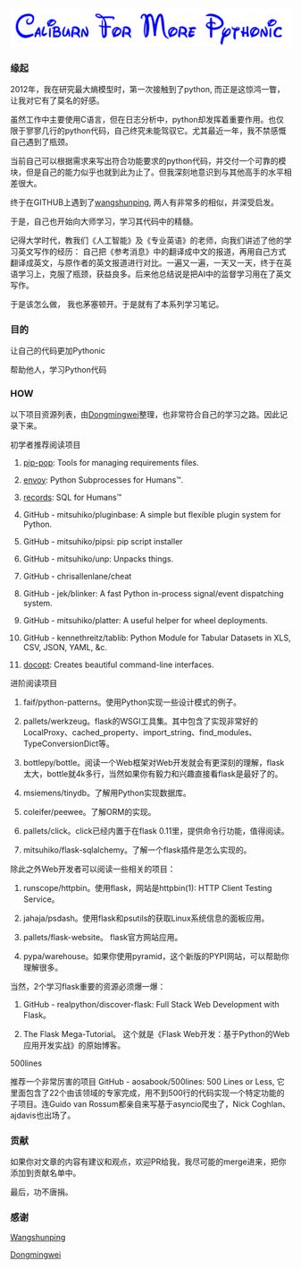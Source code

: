 ![](./image/caliburn.png)
### 缘起

2012年，我在研究最大熵模型时，第一次接触到了python, 而正是这惊鸿一瞥，让我对它有了莫名的好感。

虽然工作中主要使用C语言，但在日志分析中，python却发挥着重要作用。也仅限于寥寥几行的python代码，自己终究未能驾驭它。尤其最近一年，我不禁感慨自己遇到了瓶颈。

当前自己可以根据需求来写出符合功能要求的python代码，并交付一个可靠的模块，但是自己的能力似乎也就到此为止了。但我深刻地意识到与其他高手的水平相差很大。

终于在GITHUB上遇到了[wangshunping](https://github.com/wangshunping), 两人有非常多的相似，并深受启发。

于是，自己也开始向大师学习，学习其代码中的精髓。

记得大学时代，教我们《人工智能》及《专业英语》的老师，向我们讲述了他的学习英文写作的经历：
自己把《参考消息》中的翻译成中文的报道，再用自己方式翻译成英文，与原作者的英文报道进行对比。一遍又一遍，一天又一天，终于在英语学习上，克服了瓶颈，获益良多。后来他总结说是把AI中的监督学习用在了英文写作。

于是该怎么做， 我也茅塞顿开。于是就有了本系列学习笔记。


### 目的

让自己的代码更加Pythonic

帮助他人，学习Python代码


### HOW
以下项目资源列表，由[Dongmingwei](https://zhuanlan.zhihu.com/p/22275595?refer=python-cn)整理，也非常符合自己的学习之路。因此记录下来。

初学者推荐阅读项目
1. [pip-pop](https://github.com/kennethreitz/pip-pop): Tools for managing requirements files.

2. [envoy](https://github.com/kennethreitz/envoy): Python Subprocesses for Humans™.

3. [records](https://github.com/kennethreitz/records): SQL for Humans™

4. GitHub - mitsuhiko/pluginbase: A simple but flexible plugin system for Python.

5. GitHub - mitsuhiko/pipsi: pip script installer

6. GitHub - mitsuhiko/unp: Unpacks things.

7. GitHub - chrisallenlane/cheat

8. GitHub - jek/blinker: A fast Python in-process signal/event dispatching system.

9. GitHub - mitsuhiko/platter: A useful helper for wheel deployments.

10. GitHub - kennethreitz/tablib: Python Module for Tabular Datasets in XLS, CSV, JSON, YAML, &c.

11. [docopt](https://github.com/docopt/docopt.git): Creates beautiful command-line interfaces.

进阶阅读项目

1. faif/python-patterns。使用Python实现一些设计模式的例子。

2. pallets/werkzeug。flask的WSGI工具集。其中包含了实现非常好的LocalProxy、cached_property、import_string、find_modules、TypeConversionDict等。

3. bottlepy/bottle。阅读一个Web框架对Web开发就会有更深刻的理解，flask太大，bottle就4k多行，当然如果你有毅力和兴趣直接看flask是最好了的。

4. msiemens/tinydb。了解用Python实现数据库。

5. coleifer/peewee。了解ORM的实现。

6. pallets/click。click已经内置于在flask 0.11里，提供命令行功能，值得阅读。

7. mitsuhiko/flask-sqlalchemy。了解一个flask插件是怎么实现的。

除此之外Web开发者可以阅读一些相关的项目：

1. runscope/httpbin。使用flask，网站是httpbin(1): HTTP Client Testing Service。

2. jahaja/psdash。使用flask和psutils的获取Linux系统信息的面板应用。

3. pallets/flask-website。 flask官方网站应用。

4. pypa/warehouse。如果你使用pyramid，这个新版的PYPI网站，可以帮助你理解很多。

当然，2个学习flask重要的资源必须爆一爆：

1. GitHub - realpython/discover-flask: Full Stack Web Development with Flask。

2. The Flask Mega-Tutorial。 这个就是《Flask Web开发：基于Python的Web应用开发实战》的原始博客。

500lines

推荐一个非常厉害的项目 GitHub - aosabook/500lines: 500 Lines or Less, 它里面包含了22个由该领域的专家完成，用不到500行的代码实现一个特定功能的子项目。连Guido van Rossum都亲自来写基于asyncio爬虫了，Nick Coghlan、ajdavis也出场了。

### 贡献

如果你对文章的内容有建议和观点，欢迎PR给我，我尽可能的merge进来，把你添加到贡献名单中。

最后，功不唐捐。

### 感谢

[Wangshunping](https://github.com/wangshunping)

[Dongmingwei](https://zhuanlan.zhihu.com/p/22275595?refer=python-cn)

